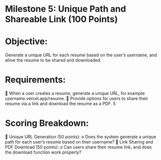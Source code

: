 # Milestone 5: Unique Path and Shareable Link (100 Points)

# Objective:
Generate a unique URL for each resume based on the user’s username, and allow the resume to be
shared and downloaded.

# Requirements:
 When a user creates a resume, generate a unique URL, for example:
username.vercel.app/resume.
 Provide options for users to share their resume via a link and download the resume as a
PDF.
5

# Scoring Breakdown:
 Unique URL Generation (50 points):
o Does the system generate a unique path for each user’s resume based on their
username?
 Link Sharing and PDF Download (50 points):
o Can users share their resume link, and does the download function work properly? 
